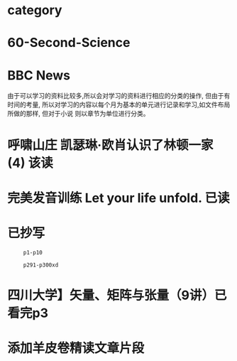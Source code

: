 # category 

#    60-Second-Science
#    BBC News
由于可以学习的资料比较多,所以会对学习的资料进行相应的分类的操作, 但由于有时间的考量,
所以对学习的内容以每个月为基本的单元进行记录和学习,如文件布局所做的那样, 但对于小说
则以章节为单位进行分类。

# 呼啸山庄 凯瑟琳·欧肖认识了林顿一家(4) 该读

# 完美发音训练 Let your life unfold. 已读

# 已抄写    
         p1-p10  
         
         p291-p300xd

# 四川大学】矢量、矩阵与张量（9讲）已看完p3 

# 添加羊皮卷精读文章片段

